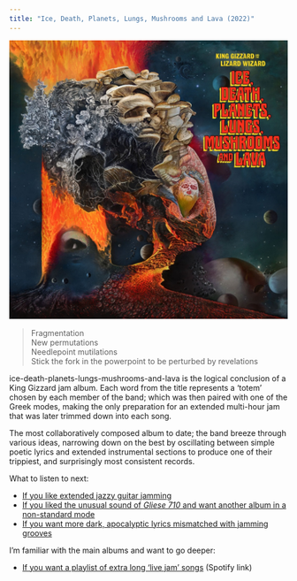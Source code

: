 ```yaml
---
title: "Ice, Death, Planets, Lungs, Mushrooms and Lava (2022)"
---
```


![album cover for Ice Death Planets Lungs Mushrooms And Lava](./cover.jpg)

> Fragmentation  
> New permutations  
> Needlepoint mutilations  
> Stick the fork in the powerpoint to be perturbed by revelations

ice-death-planets-lungs-mushrooms-and-lava is the logical conclusion of a King Gizzard jam album. Each word from the title represents a ‘totem’ chosen by each member of the band; which was then paired with one of the Greek modes, making the only preparation for an extended multi-hour jam that was later trimmed down into each song.

The most collaboratively composed album to date; the band breeze through various ideas, narrowing down on the best by oscillating between simple poetic lyrics and extended instrumental sections to produce one of their trippiest, and surprisingly most consistent records.

What to listen to next:

*   [If you like extended jazzy guitar jamming](../quarters)
*   [If you liked the unusual sound of _Gliese 710_ and want another album in a non-standard mode](../flying-microtonal-banana)
*   [If you want more dark, apocalyptic lyrics mismatched with jamming grooves](/fishing-for-fishies)

I’m familiar with the main albums and want to go deeper:

*   [If you want a playlist of extra long ‘live jam’ songs](https://open.spotify.com/playlist/77cYJha9ttoOpZkZQOCid6?si=28d4f5ace4ed476a) (Spotify link)
